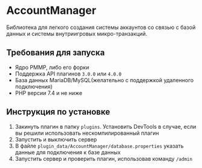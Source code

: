 # AccountManager
Библиотека для легкого создания системы аккаунтов со связью с базой данных и системы внутриигровых микро-транзакций.

## Требования для запуска
- Ядро PMMP, либо его форки
- Поддержка API плагинов `3.0.0` или `4.0.0`
- База данных MariaDB/MySQL(желательно с поддержкой удаленного подключения)
- PHP версии 7.4 и не ниже

## Инструкция по установке
1) Закинуть плагин в папку `plugins`. Установить DevTools в случае, если вы решили использовать нескомпилированный плагин
2) Запустить и выключить сервер
3) В файле `plugin_data/AccountManager/database.properties` указать данные для подключения к базе данных
4) Запустить сервер и проверить плагин, использовав команду `/admin`
